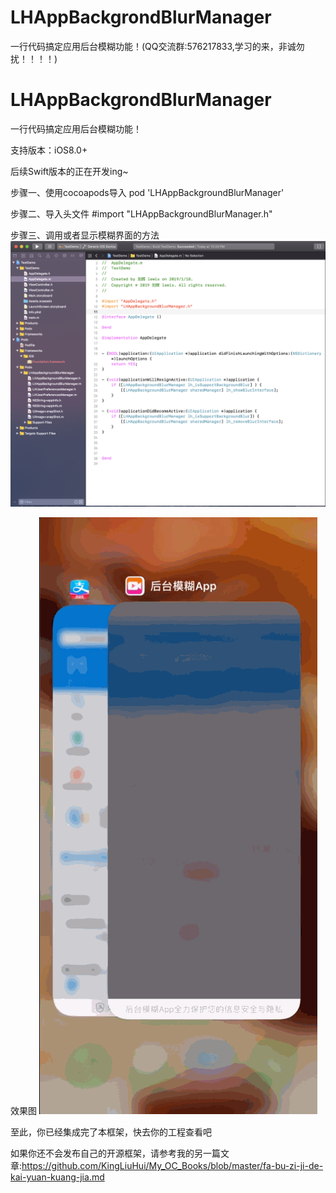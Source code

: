 # LHAppBackgrondBlurManager
一行代码搞定应用后台模糊功能！(QQ交流群:576217833,学习的来，非诚勿扰！！！！)


# LHAppBackgrondBlurManager
一行代码搞定应用后台模糊功能！

支持版本：iOS8.0+

后续Swift版本的正在开发ing~

步骤一、使用cocoapods导入
   pod 'LHAppBackgroundBlurManager'
   
步骤二、导入头文件
   #import "LHAppBackgroundBlurManager.h"
   
步骤三、调用或者显示模糊界面的方法
 ![image](https://github.com/KingLiuHui/LHAppBackgrondBlurManager/blob/master/15.png)

效果图
 ![image](https://github.com/KingLiuHui/LHAppBackgrondBlurManager/blob/master/123.gif)


至此，你已经集成完了本框架，快去你的工程查看吧

如果你还不会发布自己的开源框架，请参考我的另一篇文章:https://github.com/KingLiuHui/My_OC_Books/blob/master/fa-bu-zi-ji-de-kai-yuan-kuang-jia.md
